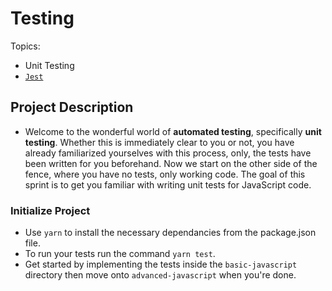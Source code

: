 # Testing

Topics:

* Unit Testing
* [`Jest`](https://facebook.github.io/jest/)

## Project Description

* Welcome to the wonderful world of **automated testing**, specifically **unit testing**. Whether this is immediately clear to you or not, you have already familiarized yourselves with this process, only, the tests have been written for you beforehand. Now we start on the other side of the fence, where you have no tests, only working code. The goal of this sprint is to get you familiar with writing unit tests for JavaScript code.

### Initialize Project

* Use `yarn` to install the necessary dependancies from the package.json file.
* To run your tests run the command `yarn test`.
* Get started by implementing the tests inside the `basic-javascript` directory then move onto `advanced-javascript` when you're done.
